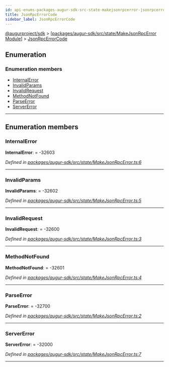 ```yaml
---
id: api-enums-packages-augur-sdk-src-state-makejsonrpcerror-jsonrpcerrorcode
title: JsonRpcErrorCode
sidebar_label: JsonRpcErrorCode
---
```


[@augurproject/sdk](api-readme.md) > [[packages/augur-sdk/src/state/MakeJsonRpcError Module]](api-modules-packages-augur-sdk-src-state-makejsonrpcerror-module.md) > [JsonRpcErrorCode](api-enums-packages-augur-sdk-src-state-makejsonrpcerror-jsonrpcerrorcode.md)

## Enumeration

### Enumeration members

* [InternalError](api-enums-packages-augur-sdk-src-state-makejsonrpcerror-jsonrpcerrorcode.md#internalerror)
* [InvalidParams](api-enums-packages-augur-sdk-src-state-makejsonrpcerror-jsonrpcerrorcode.md#invalidparams)
* [InvalidRequest](api-enums-packages-augur-sdk-src-state-makejsonrpcerror-jsonrpcerrorcode.md#invalidrequest)
* [MethodNotFound](api-enums-packages-augur-sdk-src-state-makejsonrpcerror-jsonrpcerrorcode.md#methodnotfound)
* [ParseError](api-enums-packages-augur-sdk-src-state-makejsonrpcerror-jsonrpcerrorcode.md#parseerror)
* [ServerError](api-enums-packages-augur-sdk-src-state-makejsonrpcerror-jsonrpcerrorcode.md#servererror)

---

## Enumeration members

<a id="internalerror"></a>

###  InternalError

**InternalError**:  =  -32603

*Defined in [packages/augur-sdk/src/state/MakeJsonRpcError.ts:6](https://github.com/AugurProject/augur/blob/27cf7214d2/packages/augur-sdk/src/state/MakeJsonRpcError.ts#L6)*

___
<a id="invalidparams"></a>

###  InvalidParams

**InvalidParams**:  =  -32602

*Defined in [packages/augur-sdk/src/state/MakeJsonRpcError.ts:5](https://github.com/AugurProject/augur/blob/27cf7214d2/packages/augur-sdk/src/state/MakeJsonRpcError.ts#L5)*

___
<a id="invalidrequest"></a>

###  InvalidRequest

**InvalidRequest**:  =  -32600

*Defined in [packages/augur-sdk/src/state/MakeJsonRpcError.ts:3](https://github.com/AugurProject/augur/blob/27cf7214d2/packages/augur-sdk/src/state/MakeJsonRpcError.ts#L3)*

___
<a id="methodnotfound"></a>

###  MethodNotFound

**MethodNotFound**:  =  -32601

*Defined in [packages/augur-sdk/src/state/MakeJsonRpcError.ts:4](https://github.com/AugurProject/augur/blob/27cf7214d2/packages/augur-sdk/src/state/MakeJsonRpcError.ts#L4)*

___
<a id="parseerror"></a>

###  ParseError

**ParseError**:  =  -32700

*Defined in [packages/augur-sdk/src/state/MakeJsonRpcError.ts:2](https://github.com/AugurProject/augur/blob/27cf7214d2/packages/augur-sdk/src/state/MakeJsonRpcError.ts#L2)*

___
<a id="servererror"></a>

###  ServerError

**ServerError**:  =  -32000

*Defined in [packages/augur-sdk/src/state/MakeJsonRpcError.ts:7](https://github.com/AugurProject/augur/blob/27cf7214d2/packages/augur-sdk/src/state/MakeJsonRpcError.ts#L7)*

___

